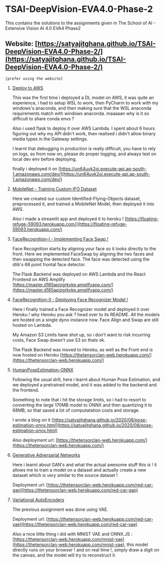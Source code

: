 # TSAI-DeepVision-EVA4.0-Phase-2

This contains the solutions to the assignments given in The School of AI - Extensive Vision AI 4.0 EVA4 Phase2

## Website: [https://satyajitghana.github.io/TSAI-DeepVision-EVA4.0-Phase-2/](https://satyajitghana.github.io/TSAI-DeepVision-EVA4.0-Phase-2/)

`[prefer using the website]`

1. [Deploy to AWS](01-Deploy-To-AWS/README.md)

    This was the first time i deployed a DL model on AWS, it was quite an experience, i had to setup WSL to work, then PyCharm to work with my windows's anaconda, and then making sure that the WSL anaconda requirements match with windows anaconda. maaaaan why is it so difficult to share conda envs ?

    Also i used flask to deploy it over AWS Lambda. I spent about 6 hours figuring out why my API didn't work, then realised i didn't allow binary media types in the Gateway settings.

    I learnt that debugging in production is really difficult, you have to rely on logs, so from now on, please do proper logging, and always test on local dev env before deploying.

    finally i deployed it on [https://un64uvk2oi.execute-api.ap-south-1.amazonaws.com/dev/](https://un64uvk2oi.execute-api.ap-south-1.amazonaws.com/dev/)

2. [MobileNet - Training Custom IFO Dataset](02-MobileNet/index.html)

    Here we created our custom Identified-Flying-Objects dataset, preprocessed it, and trained a MobileNet Model, then deployed it into AWS.

    Also i made a streamlit app and deployed it to heroku ! [https://floating-refuge-59093.herokuapp.com/](https://floating-refuge-59093.herokuapp.com/)

3. [FaceRecognition-I - Implementing Face Swap !](03-FaceRecognition-I/)

    Face Recognition starts by aligning your face so it looks directly to the front. Here we implemented FaceSwap by aligning the two faces and then swapping the detected face. The face was detected using the dlib's 68 point frontal face detector.

    The Flask Backend was deployed on AWS Lambda and the React Frontend on AWS Amplify
    [https://master.d165apizgrkyke.amplifyapp.com/](https://master.d165apizgrkyke.amplifyapp.com/)

4. [FaceRecognition-II - Deploying Face Recognizer Model !](04-FaceRecognition-II/index.html)

    Here i finally trained a Face Recognizer model and deployed it over Heroku ! why Heroku you ask ? head over to its README. All the models are hosted on a single dyno instance now. Face Align and Swap are still hosted on Lambda.

    My Amazon S3 Limits have shot up, so i don't want to risk incurring costs, Face Swap doesn't use S3 so thats ok.

    The Flask Backend was moved to Heroku, as well as the Front end is now hosted on Heroku
    [https://thetensorclan-web.herokuapp.com/](https://thetensorclan-web.herokuapp.com/)

5. [HumanPoseEstimation-ONNX](05-HumanPoseEstimation-ONNX/README.md)

    Following the usual drill, here i learnt about Human Pose Estimation, and we deployed a pretrained model, and it was added to the backend and the frontend.

    Something to note that i hit the storage limits, so i had to resort to converting the large 170MB model to ONNX and then quantizing it to 68MB, so that saved a lot of computatation costs and storage.

    I wrote a blog on it [https://satyajitghana.github.io/2020/08/pose-estimation-onnx.html](https://satyajitghana.github.io/2020/08/pose-estimation-onnx.html)

    Also deployment url: [https://thetensorclan-web.herokuapp.com/](https://thetensorclan-web.herokuapp.com/)

6. [Generative Adversarial Networks](06-GenerativeAdversarialNetworks/README.md)

    Here i learnt about GAN's and what the actual awesome stuff this is ! it allows me to train a model on a dataset and actually create a new dataset which is very similar to the source dataset !

    Deployment url: [https://thetensorclan-web.herokuapp.com/red-car-gan](https://thetensorclan-web.herokuapp.com/red-car-gan)

7. [Variational AutoEncoders](07-VariationalAutoEncoders/README.md)

    The previous assignment was done using VAE.

    Deployment url: [https://thetensorclan-web.herokuapp.com/red-car-vae](https://thetensorclan-web.herokuapp.com/red-car-vae)

    Also a nice little thing i did with MNIST VAE and ONNX.JS : [https://thetensorclan-web.herokuapp.com/mnist-vae](https://thetensorclan-web.herokuapp.com/mnist-vae), this model directly runs on your browser ! and on real time !, simply draw a digit on the canvas, and the model will try to reconstruct it
